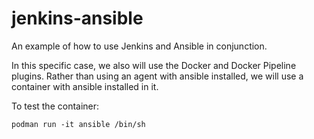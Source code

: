 # jenkins-ansible
An example of how to use Jenkins and Ansible in conjunction.

In this specific case, we also will use the Docker and Docker Pipeline plugins.
Rather than using an agent with ansible installed, we will use a container with ansible installed in it.

To test the container:

    podman run -it ansible /bin/sh
